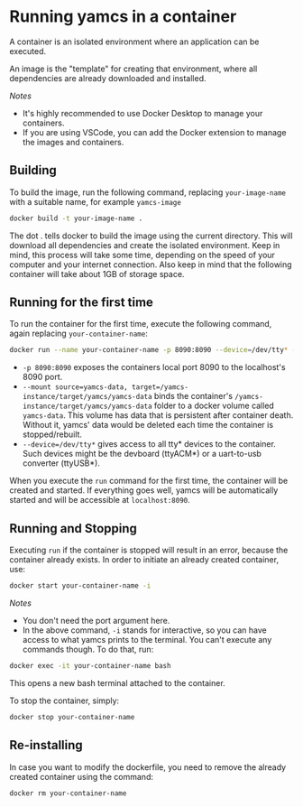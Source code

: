# Running yamcs in a container

A container is an isolated environment where an application can be executed.

An image is the "template" for creating that environment, where all dependencies are already downloaded and installed.

*Notes* 
- It's highly recommended to use Docker Desktop to manage your containers.
- If you are using VSCode, you can add the Docker extension to manage the images and containers. 
## Building 

To build the image, run the following command, replacing `your-image-name` with a suitable name, for example `yamcs-image`

```bash
docker build -t your-image-name .
```

The dot . tells docker to build the image using the current directory. This will download all dependencies and create the isolated environment. Keep in mind, this process will take some time, depending on the speed of your computer and your internet connection. Also keep in mind that the following container will take about 1GB of storage space.

## Running for the first time

To run the container for the first time, execute the following command, again replacing `your-container-name`:

```bash
docker run --name your-container-name -p 8090:8090 --device=/dev/tty* --mount source=yamcs-data,target=/yamcs-instance/target/yamcs/yamcs-data your-image-name 
```
* `-p 8090:8090` exposes the containers local port 8090 to the localhost's 8090 port.
* `--mount source=yamcs-data, target=/yamcs-instance/target/yamcs/yamcs-data` binds the container's `/yamcs-instance/target/yamcs/yamcs-data` folder to a docker volume called `yamcs-data`. This volume has data that is persistent after container death. Without it, yamcs' data would be deleted each time the container is stopped/rebuilt.
* `--device=/dev/tty*` gives access to all tty* devices to the container. Such devices might be the devboard (ttyACM*) or a uart-to-usb converter (ttyUSB*).

When you execute the `run` command for the first time, the container will be created and started. 
If everything goes well, yamcs will be automatically started and will be accessible at `localhost:8090`.

## Running and Stopping 

Executing `run` if the container is stopped will result in an error, because the container already exists. In order to initiate an already created container, use:

```bash
docker start your-container-name -i
```

*Notes* 
- You don't need the port argument here.
- In the above command, `-i` stands for interactive, so you can have access to what yamcs prints to the terminal. You can't execute any commands though. To do that, run:
```bash
docker exec -it your-container-name bash
```  
This opens a new bash terminal attached to the container.

To stop the container, simply: 

```bash
docker stop your-container-name
```

## Re-installing

In case you want to modify the dockerfile, you need to remove the already created container using the command: 

```bash
docker rm your-container-name
```